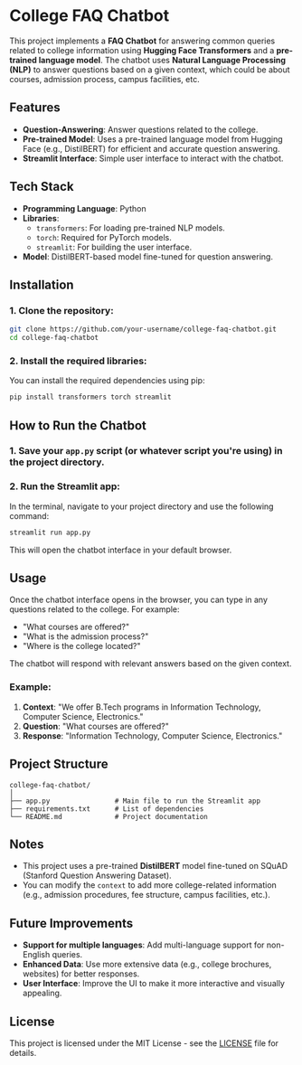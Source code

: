 
# College FAQ Chatbot

This project implements a **FAQ Chatbot** for answering common queries related to college information using **Hugging Face Transformers** and a **pre-trained language model**. The chatbot uses **Natural Language Processing (NLP)** to answer questions based on a given context, which could be about courses, admission process, campus facilities, etc.

## Features

- **Question-Answering**: Answer questions related to the college.
- **Pre-trained Model**: Uses a pre-trained language model from Hugging Face (e.g., DistilBERT) for efficient and accurate question answering.
- **Streamlit Interface**: Simple user interface to interact with the chatbot.

## Tech Stack

- **Programming Language**: Python
- **Libraries**:
  - `transformers`: For loading pre-trained NLP models.
  - `torch`: Required for PyTorch models.
  - `streamlit`: For building the user interface.
- **Model**: DistilBERT-based model fine-tuned for question answering.

## Installation

### 1. Clone the repository:
```bash
git clone https://github.com/your-username/college-faq-chatbot.git
cd college-faq-chatbot
```

### 2. Install the required libraries:
You can install the required dependencies using pip:
```bash
pip install transformers torch streamlit
```

## How to Run the Chatbot

### 1. Save your `app.py` script (or whatever script you're using) in the project directory.
### 2. Run the Streamlit app:

In the terminal, navigate to your project directory and use the following command:
```bash
streamlit run app.py
```

This will open the chatbot interface in your default browser.

## Usage

Once the chatbot interface opens in the browser, you can type in any questions related to the college. For example:
- "What courses are offered?"
- "What is the admission process?"
- "Where is the college located?"

The chatbot will respond with relevant answers based on the given context.

### Example:
1. **Context**: "We offer B.Tech programs in Information Technology, Computer Science, Electronics."
2. **Question**: "What courses are offered?"
3. **Response**: "Information Technology, Computer Science, Electronics."

## Project Structure

```
college-faq-chatbot/
│
├── app.py                # Main file to run the Streamlit app
├── requirements.txt      # List of dependencies
└── README.md             # Project documentation
```

## Notes

- This project uses a pre-trained **DistilBERT** model fine-tuned on SQuAD (Stanford Question Answering Dataset).
- You can modify the `context` to add more college-related information (e.g., admission procedures, fee structure, campus facilities, etc.).
  
## Future Improvements

- **Support for multiple languages**: Add multi-language support for non-English queries.
- **Enhanced Data**: Use more extensive data (e.g., college brochures, websites) for better responses.
- **User Interface**: Improve the UI to make it more interactive and visually appealing.

## License

This project is licensed under the MIT License - see the [LICENSE](LICENSE) file for details.

